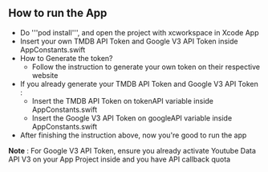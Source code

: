 ## How to run the App

- Do '''pod install''', and open the project with xcworkspace in Xcode App
- Insert your own TMDB API Token and Google V3 API Token inside AppConstants.swift
- How to Generate the token?
	-  Follow the instruction to generate your own token on their respective website
- If you already generate your TMDB API Token and Google V3 API Token : 
	- Insert the TMDB API Token on tokenAPI variable inside AppConstants.swift
	- Insert the Google V3 API Token on googleAPI variable inside AppConstants.swift
- After finishing the instruction above, now you're good to run the app

**Note** : For Google V3 API Token, ensure you already activate Youtube Data API V3 on your App Project inside and you have API callback quota
